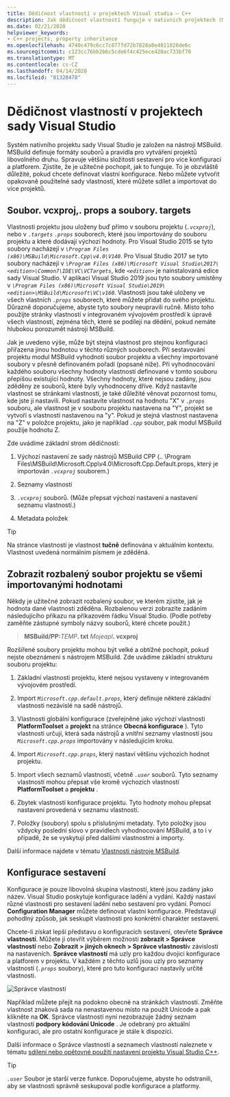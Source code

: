 ```yaml
---
title: Dědičnost vlastností v projektech Visual studia – C++
description: Jak dědičnost vlastností funguje v nativních projektech (MSBuild) Visual Studio C++.
ms.date: 02/21/2020
helpviewer_keywords:
- C++ projects, property inheritance
ms.openlocfilehash: 4740c479c6cc7c877fd72b7828a8e4811826de6c
ms.sourcegitcommit: c123cc76bb2b6c5cde6f4c425ece420ac733bf70
ms.translationtype: MT
ms.contentlocale: cs-CZ
ms.lasthandoff: 04/14/2020
ms.locfileid: "81328478"
---
```

# <a name="property-inheritance-in-visual-studio-projects"></a>Dědičnost vlastností v projektech sady Visual Studio

Systém nativního projektu sady Visual Studio je založen na nástroji MSBuild. MSBuild definuje formáty souborů a pravidla pro vytváření projektů libovolného druhu. Spravuje většinu složitosti sestavení pro více konfigurací a platforem. Zjistíte, že je užitečné pochopit, jak to funguje. To je obzvláště důležité, pokud chcete definovat vlastní konfigurace. Nebo můžete vytvořit opakovaně použitelné sady vlastností, které můžete sdílet a importovat do více projektů.

## <a name="the-vcxproj-file-props-files-and-targets-files"></a>Soubor. vcxproj,. props a soubory. targets

Vlastnosti projektu jsou uloženy buď přímo v souboru projektu (*`.vcxproj`*), nebo v *`.targets`* *`.props`* souborech, které jsou importovány do souboru projektu a které dodávají výchozí hodnoty. Pro Visual Studio 2015 se tyto soubory nacházejí v *`\Program Files (x86)\MSBuild\Microsoft.Cpp\v4.0\V140`*. Pro Visual Studio 2017 se tyto soubory nacházejí v *`\Program Files (x86)\Microsoft Visual Studio\2017\<edition>\Common7\IDE\VC\VCTargets`*, kde *`<edition>`* je nainstalovaná edice sady Visual Studio. V aplikaci Visual Studio 2019 jsou tyto soubory umístěny v *`\Program Files (x86)\Microsoft Visual Studio\2019\<edition>\MSBuild\Microsoft\VC\v160`*. Vlastnosti jsou také uloženy ve všech vlastních *`.props`* souborech, které můžete přidat do svého projektu. Důrazně doporučujeme, abyste tyto soubory neupravili ručně. Místo toho použijte stránky vlastností v integrovaném vývojovém prostředí k úpravě všech vlastností, zejména těch, které se podílejí na dědění, pokud nemáte hlubokou porozumět nástroji MSBuild.

Jak je uvedeno výše, může být stejná vlastnost pro stejnou konfiguraci přiřazena jinou hodnotou v těchto různých souborech. Při sestavování projektu modul MSBuild vyhodnotí soubor projektu a všechny importované soubory v přesně definovaném pořadí (popsané níže). Při vyhodnocování každého souboru všechny hodnoty vlastností definované v tomto souboru přepíšou existující hodnoty. Všechny hodnoty, které nejsou zadány, jsou zděděny ze souborů, které byly vyhodnoceny dříve. Když nastavíte vlastnost se stránkami vlastností, je také důležité věnovat pozornost tomu, kde jste ji nastavili. Pokud nastavíte vlastnost na hodnotu "X" v *`.props`* souboru, ale vlastnost je v souboru projektu nastavena na "Y", projekt se vytvoří s vlastností nastavenou na "y". Pokud je stejná vlastnost nastavena na "Z" v položce projektu, jako je například *`.cpp`* soubor, pak modul MSBuild použije hodnotu Z.

Zde uvádíme základní strom dědičnosti:

1. Výchozí nastavení ze sady nástrojů MSBuild CPP (.. \Program Files\MSBuild\Microsoft.Cpp\v4.0\Microsoft.Cpp.Default.props, který je importován *`.vcxproj`* souborem.)

1. Seznamy vlastností

1. *`.vcxproj`* souborů. (Může přepsat výchozí nastavení a nastavení seznamu vlastností.)

1. Metadata položek

> [!TIP]
> Na stránce vlastností je vlastnost **tučně** definována v aktuálním kontextu. Vlastnost uvedená normálním písmem je zděděná.

## <a name="view-an-expanded-project-file-with-all-imported-values"></a>Zobrazit rozbalený soubor projektu se všemi importovanými hodnotami

Někdy je užitečné zobrazit rozbalený soubor, ve kterém zjistíte, jak je hodnota dané vlastnosti zděděna. Rozbalenou verzi zobrazíte zadáním následujícího příkazu na příkazovém řádku Visual Studio. (Podle potřeby zaměňte zástupné symboly názvy souborů, které chcete použít.)

> **MSBuild/PP:**_TEMP_**. txt** _Mojeapl_**. vcxproj**

Rozšířené soubory projektu mohou být velké a obtížné pochopit, pokud nejste obeznámeni s nástrojem MSBuild. Zde uvádíme základní strukturu souboru projektu:

1. Základní vlastnosti projektu, které nejsou vystaveny v integrovaném vývojovém prostředí.

1. Import *`Microsoft.cpp.default.props`*, který definuje některé základní vlastnosti nezávislé na sadě nástrojů.

1. Vlastnosti globální konfigurace (zveřejněné jako výchozí vlastnosti **PlatformToolset** a **projekt** na stránce **Obecná konfigurace** ). Tyto vlastnosti určují, která sada nástrojů a vnitřní seznamy vlastností jsou *`Microsoft.cpp.props`* importovány v následujícím kroku.

1. Import *`Microsoft.cpp.props`*, který nastaví většinu výchozích hodnot projektu.

1. Import všech seznamů vlastností, včetně *`.user`* souborů. Tyto seznamy vlastností mohou přepsat vše kromě výchozích vlastností **PlatformToolset** a **projektu** .

1. Zbytek vlastností konfigurace projektu. Tyto hodnoty mohou přepsat nastavení provedená v seznamu vlastností.

1. Položky (soubory) spolu s příslušnými metadaty. Tyto položky jsou vždycky poslední slovo v pravidlech vyhodnocování MSBuild, a to i v případě, že se vyskytují před dalšími vlastnostmi a importy.

Další informace najdete v tématu [Vlastnosti nástroje MSBuild](/visualstudio/msbuild/msbuild-properties).

## <a name="build-configurations"></a>Konfigurace sestavení

Konfigurace je pouze libovolná skupina vlastností, které jsou zadány jako název. Visual Studio poskytuje konfigurace ladění a vydání. Každý nastaví různé vlastnosti pro sestavení ladění nebo sestavení pro vydání. Pomocí **Configuration Manager** můžete definovat vlastní konfigurace. Představují pohodlný způsob, jak seskupit vlastnosti pro konkrétní charakter sestavení.

Chcete-li získat lepší představu o konfiguracích sestavení, otevřete **Správce vlastností**. Můžete ji otevřít výběrem možnosti **zobrazit > Správce vlastností** nebo **Zobrazit > jiných oknech > Správce vlastností**v závislosti na nastaveních. **Správce vlastností** má uzly pro každou dvojici konfigurace a platforem v projektu. V každém z těchto uzlů jsou uzly pro seznamy vlastností (*`.props`* soubory), které pro tuto konfiguraci nastavily určité vlastnosti.

![Správce vlastností](media/property-manager.png "Správce vlastností")

Například můžete přejít na podokno obecné na stránkách vlastností. Změňte vlastnost znaková sada na nenastavenou místo na použít Unicode a pak klikněte na **OK**. Správce vlastností nyní nezobrazuje žádný seznam vlastností **podpory kódování Unicode** . Je odebraný pro aktuální konfiguraci, ale pro ostatní konfigurace je stále k dispozici.

Další informace o Správce vlastností a seznamech vlastností naleznete v tématu [sdílení nebo opětovné použití nastavení projektu Visual Studio C++](create-reusable-property-configurations.md).

> [!TIP]
> *`.user`* Soubor je starší verze funkce. Doporučujeme, abyste ho odstranili, aby se vlastnosti správně seskupoval podle konfigurace a platformy.
